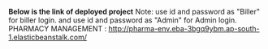 **Below is the link of deployed project**
Note: use id and password as "Biller" for biller login. and use id and password as "Admin" for Admin login.
PHARMACY MANAGEMENT : http://pharma-env.eba-3bgq9ybm.ap-south-1.elasticbeanstalk.com/
